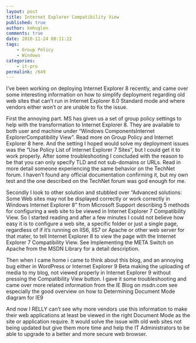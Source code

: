 ```yaml
---
layout: post
title: Internet Explorer Compatibility View
published: true
author: kmhuglen
comments: true
date: 2010-11-24 08:11:22
tags:
    - Group Policy
    - Windows
categories:
    - it-pro
permalink: /649
---
```

I&#8217;ve been working on deploying Internet Explorer 8 recently, and came over some interesting information on how to simplify deployment regarding old web sites that can&#8217;t run in Internet Explorer 8.0 Standard mode and where vendors either won&#8217;t or are unable to fix the issue.

First the annoying part. MS has given us a set of group policy settings to help with the transformation to Internet Explorer 8. They are available to both user and machine under &#8220;Windows ComponentsInternet ExplorerCompatibility View&#8221;. Read more on Group Policy and Internet Explorer 8 here. And the setting I hoped would solve my deployment issues was the &#8220;Use Policy List of Internet Explorer 7 Sites&#8221;, but I could get it to work properly. After some troubleshooting I concluded with the reason to be that you can only specify TLD and not sub-domains or URLs. Read in more detail someone experiencing the same behavior on the TechNet forum. I haven&#8217;t found any official documentation confirming it, but my own test and the one described on the TechNet forum was god enough for me.

Secondly I look to other solution and stubbled over &#8220;Advanced solutions: Some Web sites may not be displayed correctly or work correctly in Windows Internet Explorer 8&#8221; from Microsoft Support describing 5 methods for configuring a web site to be viewed in Internet Explorer 7 Compatibility View. So I started reading and after a few minutes I could not believe how easy it is to configure a web site, a specific folder or just a single page, regardless of if it&#8217;s running on IIS6, IIS7 or Apache or other web server for that mater, to tell Internet Explorer 8 to view the page with the Internet Explorer 7 Compatibility View. See Implementing the META Switch on Apache from the MSDN Library for a detail description.

Then when I came home i came to think about this blog, and an annoying bug either in WordPress or Internet Explorer 9 Beta making the uploading of media to my blog, not viewed properly in Internet Explorer 9 without pressing the Compatibility View button. I gave it some troubleshooting and came over more related information from the IE Blog on msdn.com see especially the good overview on how to Determining Document Mode diagram for IE9

And now I RELLY can&#8217;t see why more vendors use this information to make their web applications at least be viewed in the right Document Mode as the site or application require. It would solve the issue with old web sites not being updated but give them more time and help the IT Administrators to be able to upgrade to a better and more secure web browser.